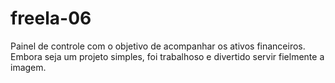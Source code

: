 # freela-06
Painel de controle com o objetivo de acompanhar os ativos financeiros. Embora seja um projeto simples, foi trabalhoso e divertido servir fielmente a imagem.
